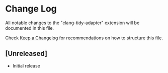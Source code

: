 # Change Log
All notable changes to the "clang-tidy-adapter" extension will be documented in this file.

Check [Keep a Changelog](http://keepachangelog.com/) for recommendations on how to structure this file.

## [Unreleased]
- Initial release